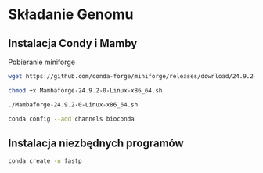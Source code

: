 # Składanie Genomu

##  Instalacja Condy i Mamby

Pobieranie miniforge

```bash
wget https://github.com/conda-forge/miniforge/releases/download/24.9.2-0/Mambaforge-24.9.2-0-Linux-x86_64.sh
```

```bash
chmod +x Mambaforge-24.9.2-0-Linux-x86_64.sh
```

```bash
./Mambaforge-24.9.2-0-Linux-x86_64.sh
```

```bash
conda config --add channels bioconda
```

## Instalacja niezbędnych programów

```bash
conda create -n fastp
```

